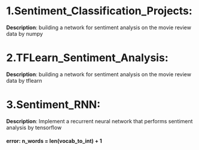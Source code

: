 # 1.Sentiment_Classification_Projects:

**Description**: building a network for sentiment analysis on the movie review data by numpy


# 2.TFLearn_Sentiment_Analysis:

**Description**: building a network for sentiment analysis on the movie review data by tflearn


# 3.Sentiment_RNN:

**Description**: Implement a recurrent neural network that performs sentiment analysis by tensorflow

#### error: n_words = len(vocab_to_int) + 1

